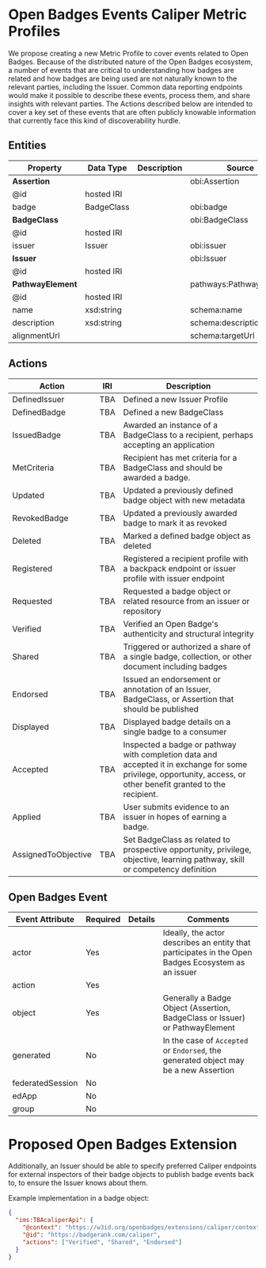 # Open Badges Events Caliper Metric Profiles
We propose creating a new Metric Profile to cover events related to Open Badges. Because of the distributed nature of the Open Badges ecosystem, a number of events that are critical to understanding how badges are related and how badges are being used are not naturally known to the relevant parties, including the Issuer. Common data reporting endpoints would make it possible to describe these events, process them, and share insights with relevant parties. The Actions described below are intended to cover a key set of these events that are often publicly knowable information that currently face this kind of discoverability hurdle.

## Entities

Property       | Data Type  | Description | Source
---------------|------------|-------------|----------
**Assertion**  |            |             | obi:Assertion
@id            | hosted IRI |             |
badge          | BadgeClass |             | obi:badge
**BadgeClass** |            |             | obi:BadgeClass
@id            | hosted IRI |             |
issuer         | Issuer     |             | obi:issuer
**Issuer**     |            |             | obi:Issuer
@id            | hosted IRI |             |
**PathwayElement** |        |             | pathways:PathwayElement
@id            | hosted IRI |             |
name           | xsd:string |             | schema:name
description    | xsd:string |             | schema:description
alignmentUrl   |            |             | schema:targetUrl

## Actions

Action              | IRI       | Description
--------------------|-----------|------------
DefinedIssuer       | TBA       | Defined a new Issuer Profile
DefinedBadge        | TBA       | Defined a new BadgeClass
IssuedBadge         | TBA       | Awarded an instance of a BadgeClass to a recipient, perhaps accepting an application
MetCriteria         | TBA       | Recipient has met criteria for a BadgeClass and should be awarded a badge.
Updated             | TBA       | Updated a previously defined badge object with new metadata
RevokedBadge        | TBA       | Updated a previously awarded badge to mark it as revoked
Deleted             | TBA       | Marked a defined badge object as deleted
Registered          | TBA       | Registered a recipient profile with a backpack endpoint or issuer profile with issuer endpoint
Requested           | TBA       | Requested a badge object or related resource from an issuer or repository
Verified            | TBA       | Verified an Open Badge's authenticity and structural integrity
Shared              | TBA       | Triggered or authorized a share of a single badge, collection, or other document including badges
Endorsed            | TBA       | Issued an endorsement or annotation of an Issuer, BadgeClass, or Assertion that should be published
Displayed           | TBA       | Displayed badge details on a single badge to a consumer
Accepted            | TBA       | Inspected a badge or pathway with completion data and accepted it in exchange for some privilege, opportunity, access, or other benefit granted to the recipient.
Applied             | TBA       | User submits evidence to an issuer in hopes of earning a badge.
AssignedToObjective | TBA       | Set BadgeClass as related to prospective opportunity, privilege, objective, learning pathway, skill or competency definition

## Open Badges Event

Event Attribute  | Required | Details | Comments
-----------------|----------|---------|---------
actor            | Yes      |         | Ideally, the actor describes an entity that participates in the Open Badges Ecosystem as an issuer
action           | Yes      |         | 
object           | Yes      |         | Generally a Badge Object (Assertion, BadgeClass or Issuer) or PathwayElement
generated        | No       |         | In the case of `Accepted` or `Endorsed`, the generated object may be a new Assertion
federatedSession | No       |         | 
edApp            | No       |         | 
group            | No       |         | 

# Proposed Open Badges Extension
Additionally, an Issuer should be able to specify preferred Caliper endpoints for external inspectors of their badge objects to publish badge events back to, to ensure the Issuer knows about them.

Example implementation in a badge object:
```json
{
  "ims:TBAcaliperApi": {
    "@context": "https://w3id.org/openbadges/extensions/caliper/context.json",
    "@id": "https://badgerank.com/caliper",
    "actions": ["Verified", "Shared", "Endorsed"]
  }
}
```
